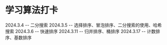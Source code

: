 # 学习算法打卡

2024.3.4 -- 二分搜索
2024.3.5 -- 选择排序、冒泡排序、二分搜索的使用、哈希搜索
2024.3.6 -- 快速排序
2024.3.11 -- 归并排序、桶排序
2024.3.17 -- 计数排序、基数排序